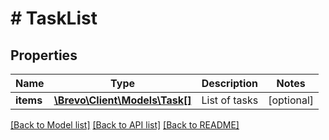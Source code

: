 # # TaskList

## Properties

Name | Type | Description | Notes
------------ | ------------- | ------------- | -------------
**items** | [**\Brevo\Client\Models\Task[]**](Task.md) | List of tasks | [optional]

[[Back to Model list]](../../README.md#models) [[Back to API list]](../../README.md#endpoints) [[Back to README]](../../README.md)
